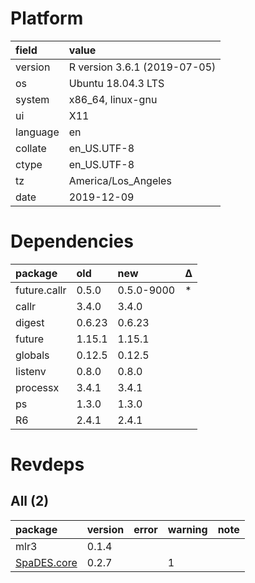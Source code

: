 # Platform

|field    |value                        |
|:--------|:----------------------------|
|version  |R version 3.6.1 (2019-07-05) |
|os       |Ubuntu 18.04.3 LTS           |
|system   |x86_64, linux-gnu            |
|ui       |X11                          |
|language |en                           |
|collate  |en_US.UTF-8                  |
|ctype    |en_US.UTF-8                  |
|tz       |America/Los_Angeles          |
|date     |2019-12-09                   |

# Dependencies

|package      |old    |new        |Δ  |
|:------------|:------|:----------|:--|
|future.callr |0.5.0  |0.5.0-9000 |*  |
|callr        |3.4.0  |3.4.0      |   |
|digest       |0.6.23 |0.6.23     |   |
|future       |1.15.1 |1.15.1     |   |
|globals      |0.12.5 |0.12.5     |   |
|listenv      |0.8.0  |0.8.0      |   |
|processx     |3.4.1  |3.4.1      |   |
|ps           |1.3.0  |1.3.0      |   |
|R6           |2.4.1  |2.4.1      |   |

# Revdeps

## All (2)

|package                               |version |error |warning |note |
|:-------------------------------------|:-------|:-----|:-------|:----|
|mlr3                                  |0.1.4   |      |        |     |
|[SpaDES.core](problems.md#spadescore) |0.2.7   |      |1       |     |

